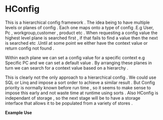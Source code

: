 # HConfig
This is a hierarchical config framework . The idea being to have multiple levels or planes of config . Each one maps onto a type of config .E.g User, Pc , workgroup,customer , product etc . When requesting a config value the highest level plane is searched first , if that fails to find a value then the next is searched etc .Until at some point we either have the context value or return config not found . 

Within each plane we can set a config value for a specific context e.g Specific PC and we can set a default value . By arranging these planes in turn we can search for a context value based on a hierarchy . 

This is clearly not the only approach to a hierarchical config . We could use SQL or Linq and impose a sort order to achieve a similar result . But Config priority is normally known before run time , so it seems to make sense to impose this early and not waste time at runtime using sorts . Also HConfig is independant of storage , so the next stage will be to have a storage interface that allows it to be populated from a variety of stores .

<B>Example Use</B>
 
